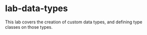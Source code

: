 # lab-data-types

This lab covers the creation of custom data types, and defining type classes on those types.
